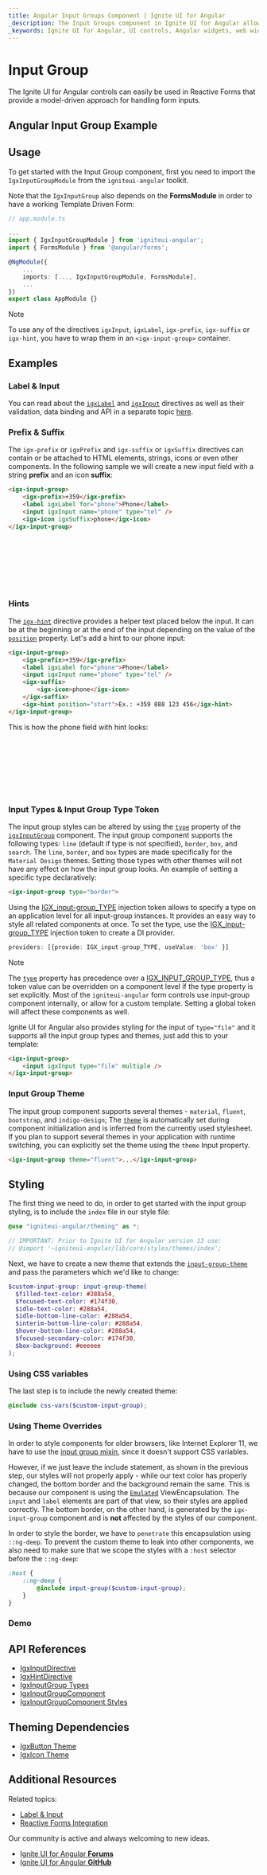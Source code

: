 ```yaml
---
title: Angular Input Groups Component | Ignite UI for Angular
_description: The Input Groups component in Ignite UI for Angular allows for easy-to-use and aesthetic forms, simplicity with inputting data, and provides mitigation for handling validation and errors.
_keywords: Ignite UI for Angular, UI controls, Angular widgets, web widgets, UI widgets, Angular, Native Angular Components Suite, Native Angular Controls, Native Angular Components Library, Native Angular Components, Angular Label components, Angular Label controls, Angular Input components, Angular Input controls, Input component, Input control, Label component, Label control, Angular Input Group components, Angular Input Group controls, Angular Input directive, Angular Label directive, Angular Forms, Angular Reactive Forms, Angular Form Validation
---
```


# Input Group
<p class="highlight">The Ignite UI for Angular controls can easily be used in Reactive Forms that provide a model-driven approach for handling form inputs.</p>
<div class="divider--half"></div>

## Angular Input Group Example

<code-view style="height:100px"
           data-demos-base-url="{environment:demosBaseUrl}"
           iframe-src="{environment:demosBaseUrl}/data-entries/input-group-sample-1" alt="Angular Input Group Example">
</code-view>

<div class="divider--half"></div>

## Usage
To get started with the Input Group component, first you need to import the `IgxInputGroupModule` from the `igniteui-angular` toolkit.

Note that the `IgxInputGroup` also depends on the **FormsModule** in order to have a working Template Driven Form:

```typescript
// app.module.ts

...
import { IgxInputGroupModule } from 'igniteui-angular';
import { FormsModule } from '@angular/forms';

@NgModule({
    ...
    imports: [..., IgxInputGroupModule, FormsModule],
    ...
})
export class AppModule {}
```

> [!NOTE]
> To use any of the directives `igxInput`, `igxLabel`, `igx-prefix`, `igx-suffix` or `igx-hint`, you have to wrap them in an `<igx-input-group>` container.

## Examples

### Label & Input
You can read about the [`igxLabel`]({environment:angularApiUrl}/classes/igxlabeldirective.html) and [`igxInput`]({environment:angularApiUrl}/classes/igxinputdirective.html) directives as well as their validation, data binding and API in a separate topic [here](label-input.md).

### Prefix & Suffix
The `igx-prefix` or `igxPrefix` and `igx-suffix` or `igxSuffix` directives can contain or be attached to HTML elements, strings, icons or even other components. In the following sample we will create a new input field with a string **prefix** and an icon **suffix**:

```html
<igx-input-group>
    <igx-prefix>+359</igx-prefix>
    <label igxLabel for="phone">Phone</label>
    <input igxInput name="phone" type="tel" />
    <igx-icon igxSuffix>phone</igx-icon>
</igx-input-group>
```

<div class="sample-container loading" style="height:100px">
<iframe class="lazyload" id="input-group-sample-3-frame" data-src='{environment:demosBaseUrl}/data-entries/input-group-sample-3' width="100%" height="100%" seamless frameBorder="0"></iframe>
</div>
<div class="divider--half"></div>

### Hints
The [`igx-hint`]({environment:angularApiUrl}/classes/igxhintdirective.html) directive provides a helper text placed below the input. It can be at the beginning or at the end of the input depending on the value of the [`position`]({environment:angularApiUrl}/classes/igxhintdirective.html#position) property. Let's add a hint to our phone input:

```html
<igx-input-group>
    <igx-prefix>+359</igx-prefix>
    <label igxLabel for="phone">Phone</label>
    <input igxInput name="phone" type="tel" />
    <igx-suffix>
        <igx-icon>phone</igx-icon>
    </igx-suffix>
    <igx-hint position="start">Ex.: +359 888 123 456</igx-hint>
</igx-input-group>
```

This is how the phone field with hint looks:
<div class="sample-container loading" style="height:110px">
<iframe class="lazyload" id="input-group-sample-4-frame" data-src='{environment:demosBaseUrl}/data-entries/input-group-sample-4' width="100%" height="100%" seamless frameBorder="0"></iframe>
</div>
<div class="divider--half"></div>

### Input Types & Input Group Type Token
The input group styles can be altered by using the [`type`]({environment:angularApiUrl}/classes/igxinputgroupcomponent.html#type) property of the [`igxInputGroup`]({environment:angularApiUrl}/classes/igxinputgroupcomponent.html) component. The input group component supports the following types: `line` (default if type is not specified), `border`, `box`, and `search`. The `line`, `border`, and `box` types are made specifically for the `Material Design` themes. Setting those types with other themes will not have any effect on how the input group looks.
An example of setting a specific type declaratively:
```html
<igx-input-group type="border">
```

Using the [IGX_input-group_TYPE]({environment:angularApiUrl}/index.html#igx_input-group_type) injection token allows to specify a type on an application level for all input-group instances. It provides an easy way to style all related components at once.
To set the type, use the [IGX_input-group_TYPE]({environment:angularApiUrl}/index.html#igx_input-group_type) injection token to create a DI provider.

```typescript
providers: [{provide: IGX_input-group_TYPE, useValue: 'box' }]
```

>[!NOTE]
>The [`type`]({environment:angularApiUrl}/classes/igxinputgroupcomponent.html#type) property has precedence over a [IGX_INPUT_GROUP_TYPE]({environment:angularApiUrl}/index.html#igx_input_group_type), thus a token value can be overridden on a component level if the type property is set explicitly.
>Most of the `igniteui-angular` form controls use input-group component internally, or allow for a custom template. Setting a global token will affect these components as well.

Ignite UI for Angular also provides styling for the input of `type="file"` and it supports all the input group types and themes, just add this to your template:

```html
<igx-input-group>
    <input igxInput type="file" multiple />
</igx-input-group>
```

<code-view style="height:695px"
           data-demos-base-url="{environment:demosBaseUrl}"
           iframe-src="{environment:demosBaseUrl}/data-entries/input-group-sample-5" >
</code-view>

### Input Group Theme

The input group component supports several themes - `material`, `fluent`, `bootstrap`, and `indigo-design`; The [`theme`]({environment:angularApiUrl}/classes/igxinputgroupcomponent.html#theme) is automatically set during component initialization and is inferred from the currently used stylesheet. If you plan to support several themes in your application with runtime switching, you can explicitly set the theme using the `theme` Input property.

```html
<igx-input-group theme="fluent">...</igx-input-group>
```

## Styling

The first thing we need to do, in order to get started with the input group styling, is to include the `index` file in our style file:

```scss
@use "igniteui-angular/theming" as *;

// IMPORTANT: Prior to Ignite UI for Angular version 13 use:
// @import '~igniteui-angular/lib/core/styles/themes/index';
``` 

Next, we have to create a new theme that extends the [`input-group-theme`]({environment:sassApiUrl}/index.html#function-input-group-theme) and pass the parameters which we'd like to change:

```scss
$custom-input-group: input-group-theme(
  $filled-text-color: #288a54,
  $focused-text-color: #174f30,
  $idle-text-color: #288a54,
  $idle-bottom-line-color: #288a54,
  $interim-bottom-line-color: #288a54,
  $hover-bottom-line-color: #288a54,
  $focused-secondary-color: #174f30,
  $box-background: #eeeeee
);
```

### Using CSS variables

The last step is to include the newly created theme:

```scss
@include css-vars($custom-input-group);
```

### Using Theme Overrides

In order to style components for older browsers, like Internet Explorer 11, we have to use the [input group mixin]({environment:sassApiUrl}/index.html#mixin-igx-input-group), since it doesn't support CSS variables.

However, if we just leave the include statement, as shown in the previous step, our styles will not properly apply - while our text color has properly changed, the bottom border and the background remain the same. This is because our component is using the [`Emulated`](themes/sass/component-themes.md#view-encapsulation) ViewEncapsulation. The `input` and `label` elements are part of that view, so their styles are applied correctly. The bottom border, on the other hand, is generated by the `igx-input-group` component and is **not** affected by the styles of our component.

In order to style the border, we have to `penetrate` this encapsulation using `::ng-deep`. To prevent the custom theme to leak into other components, we also need to make sure that we scope the styles with a `:host` selector before the `::ng-deep`:

```scss
:host {
    ::ng-deep {
        @include input-group($custom-input-group);
    }
}
```

### Demo


<code-view style="height:120px"
           data-demos-base-url="{environment:demosBaseUrl}"
           iframe-src="{environment:demosBaseUrl}/data-entries/input-group-style" >
</code-view>

<div class="divider--half"></div>

## API References
<div class="divider--half"></div>

* [IgxInputDirective]({environment:angularApiUrl}/classes/igxinputdirective.html)
* [IgxHintDirective]({environment:angularApiUrl}/classes/igxhintdirective.html)
* [IgxInputGroup Types]({environment:angularApiUrl}/index.html#IgxInputGroupType)
* [IgxInputGroupComponent]({environment:angularApiUrl}/classes/igxinputgroupcomponent.html)
* [IgxInputGroupComponent Styles]({environment:sassApiUrl}/index.html#function-input-group-theme)

## Theming Dependencies
* [IgxButton Theme]({environment:sassApiUrl}/index.html#function-button-theme)
* [IgxIcon Theme]({environment:sassApiUrl}/index.html#function-icon-theme)

## Additional Resources
<div class="divider--half"></div>

Related topics:

* [Label & Input](label-input.md)
* [Reactive Forms Integration](angular-reactive-form-validation.md)

Our community is active and always welcoming to new ideas.

* [Ignite UI for Angular **Forums**](https://www.infragistics.com/community/forums/f/ignite-ui-for-angular)
* [Ignite UI for Angular **GitHub**](https://github.com/IgniteUI/igniteui-angular)
